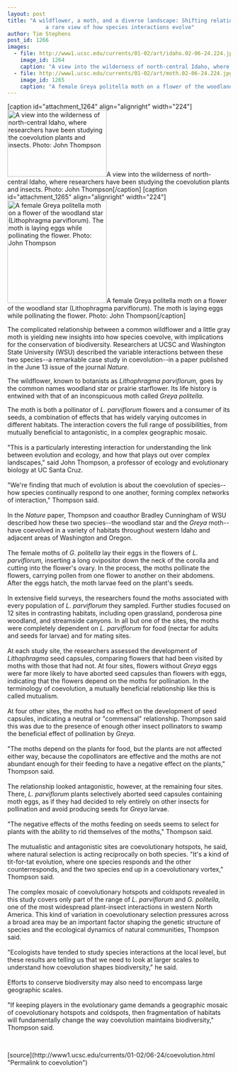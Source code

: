 ```yaml
---
layout: post
title: "A wildflower, a moth, and a diverse landscape: Shifting relationships offer
			a rare view of how species interactions evolve"
author: Tim Stephens
post_id: 1266
images:
  - file: http://www1.ucsc.edu/currents/01-02/art/idaho.02-06-24.224.jpg
    image_id: 1264
    caption: "A view into the wilderness of north-central Idaho, where researchers have been studying the coevolution plants and insects. Photo: John Thompson"
  - file: http://www1.ucsc.edu/currents/01-02/art/moth.02-06-24.224.jpg
    image_id: 1265
    caption: "A female Greya politella moth on a flower of the woodland star (Lithophragma parviflorum). The moth is laying eggs while pollinating the flower. Photo: John Thompson"
---
```


[caption id="attachment_1264" align="alignright" width="224"]<a href="http://localhost/mysite/wp-content/uploads/2002/06/idaho.02-06-24.224.jpg"><img class="size-full wp-image-1264" src="http://localhost/mysite/wp-content/uploads/2002/06/idaho.02-06-24.224.jpg" alt="A view into the wilderness of north-central Idaho, where researchers have been studying the coevolution plants and insects. Photo: John Thompson" width="224" height="150" /></a>A view into the wilderness of north-central Idaho, where researchers have been studying the coevolution plants and insects. Photo: John Thompson[/caption]
[caption id="attachment_1265" align="alignright" width="224"]<a href="http://localhost/mysite/wp-content/uploads/2002/06/moth.02-06-24.224.jpg"><img class="size-full wp-image-1265" src="http://localhost/mysite/wp-content/uploads/2002/06/moth.02-06-24.224.jpg" alt="A female Greya politella moth on a flower of the woodland star (Lithophragma parviflorum). The moth is laying eggs while pollinating the flower. Photo: John Thompson" width="224" height="231" /></a>A female Greya politella moth on a flower of the woodland star (Lithophragma parviflorum). The moth is laying eggs while pollinating the flower. Photo: John Thompson[/caption]
<p>
  The complicated relationship between a common wildflower and a little gray moth is yielding new insights into how species coevolve, with implications for the conservation of biodiversity. Researchers at UCSC and Washington State University (WSU) described the variable interactions between these two species--a remarkable case study in coevolution--in a paper published in the June 13 issue of the journal <i>Nature.</i>
</p>The wildflower, known to botanists as <i>Lithophragma parviflorum,</i> goes by the common names woodland star or prairie starflower. Its life history is entwined with that of an inconspicuous moth called <i>Greya politella.</i>
<p>
  The moth is both a pollinator of <i>L. parviflorum</i> flowers and a consumer of its seeds, a combination of effects that has widely varying outcomes in different habitats. The interaction covers the full range of possibilities, from mutually beneficial to antagonistic, in a complex geographic mosaic.<br>
  <br>
  "This is a particularly interesting interaction for understanding the link between evolution and ecology, and how that plays out over complex landscapes," said John Thompson, a professor of ecology and evolutionary biology at UC Santa Cruz.<br>
  <br>
  "We're finding that much of evolution is about the coevolution of species--how species continually respond to one another, forming complex networks of interaction," Thompson said.<br>
  <br>
  In the <i>Nature</i> paper, Thompson and coauthor Bradley Cunningham of WSU described how these two species--the woodland star and the <i>Greya</i> moth--have coevolved in a variety of habitats throughout western Idaho and adjacent areas of Washington and Oregon.<br>
  <br>
  The female moths of <i>G. politella</i> lay their eggs in the flowers of <i>L. parviflorum,</i> inserting a long ovipositor down the neck of the corolla and cutting into the flower's ovary. In the process, the moths pollinate the flowers, carrying pollen from one flower to another on their abdomens. After the eggs hatch, the moth larvae feed on the plant's seeds.<br>
  <br>
  In extensive field surveys, the researchers found the moths associated with every population of <i>L. parviflorum</i> they sampled. Further studies focused on 12 sites in contrasting habitats, including open grassland, ponderosa pine woodland, and streamside canyons. In all but one of the sites, the moths were completely dependent on <i>L. parviflorum</i> for food (nectar for adults and seeds for larvae) and for mating sites.<br>
  <br>
  At each study site, the researchers assessed the development of <i>Lithophragma</i> seed capsules, comparing flowers that had been visited by moths with those that had not. At four sites, flowers without <i>Greya</i> eggs were far more likely to have aborted seed capsules than flowers with eggs, indicating that the flowers depend on the moths for pollination. In the terminology of coevolution, a mutually beneficial relationship like this is called mutualism.<br>
  <br>
  At four other sites, the moths had no effect on the development of seed capsules, indicating a neutral or "commensal" relationship. Thompson said this was due to the presence of enough other insect pollinators to swamp the beneficial effect of pollination by <i>Greya</i>.<br>
  <br>
  "The moths depend on the plants for food, but the plants are not affected either way, because the copollinators are effective and the moths are not abundant enough for their feeding to have a negative effect on the plants," Thompson said.<br>
  <br>
  The relationship looked antagonistic, however, at the remaining four sites. There, <i>L. parviflorum</i> plants selectively aborted seed capsules containing moth eggs, as if they had decided to rely entirely on other insects for pollination and avoid producing seeds for <i>Greya</i> larvae.<br>
  <br>
  "The negative effects of the moths feeding on seeds seems to select for plants with the ability to rid themselves of the moths," Thompson said.<br>
  <br>
  The mutualistic and antagonistic sites are coevolutionary hotspots, he said, where natural selection is acting reciprocally on both species. "It's a kind of tit-for-tat evolution, where one species responds and the other counterresponds, and the two species end up in a coevolutionary vortex," Thompson said.<br>
  <br>
  The complex mosaic of coevolutionary hotspots and coldspots revealed in this study covers only part of the range of <i>L. parviflorum</i> and <i>G. politella,</i> one of the most widespread plant-insect interactions in western North America. This kind of variation in coevolutionary selection pressures across a broad area may be an important factor shaping the genetic structure of species and the ecological dynamics of natural communities, Thompson said.<br>
  <br>
  "Ecologists have tended to study species interactions at the local level, but these results are telling us that we need to look at larger scales to understand how coevolution shapes biodiversity," he said.<br>
  <br>
  Efforts to conserve biodiversity may also need to encompass large geographic scales.<br>
  <br>
  "If keeping players in the evolutionary game demands a geographic mosaic of coevolutionary hotspots and coldspots, then fragmentation of habitats will fundamentally change the way coevolution maintains biodiversity," Thompson said.
</p>
<p>
  <br>

</p>
<p>

</p>
[source](http://www1.ucsc.edu/currents/01-02/06-24/coevolution.html "Permalink to coevolution")
